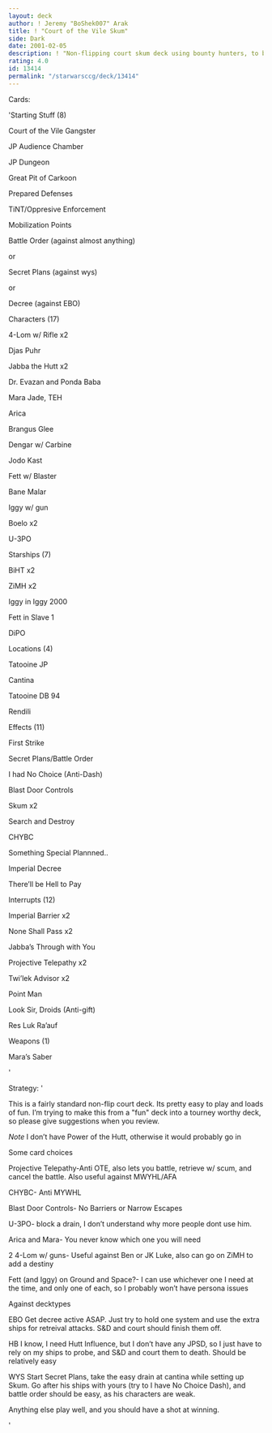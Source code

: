 ```yaml
---
layout: deck
author: ! Jeremy "BoShek007" Arak
title: ! "Court of the Vile Skum"
side: Dark
date: 2001-02-05
description: ! "Non-flipping court skum deck using bounty hunters, to battle and retrieve"
rating: 4.0
id: 13414
permalink: "/starwarsccg/deck/13414"
---
```

Cards: 

'Starting Stuff (8)


Court of the Vile Gangster

JP Audience Chamber

JP Dungeon

Great Pit of Carkoon

Prepared Defenses

TiNT/Oppresive Enforcement

Mobilization Points

Battle Order (against almost anything)

or

Secret Plans (against wys)

or

Decree (against EBO)


Characters (17)


4-Lom w/ Rifle x2

Djas Puhr

Jabba the Hutt x2

Dr. Evazan and Ponda Baba

Mara Jade, TEH

Arica

Brangus Glee

Dengar w/ Carbine

Jodo Kast

Fett w/ Blaster

Bane Malar

Iggy w/ gun

Boelo x2

U-3PO


Starships (7)

BiHT x2

ZiMH x2

Iggy in Iggy 2000

Fett in Slave 1

DiPO


Locations (4)

Tatooine JP

Cantina

Tatooine DB 94

Rendili


Effects (11)

First Strike

Secret Plans/Battle Order

I had No Choice (Anti-Dash)

Blast Door Controls

Skum x2

Search and Destroy

CHYBC

Something Special Plannned..

Imperial Decree

There’ll be Hell to Pay


Interrupts (12)

Imperial Barrier x2

None Shall Pass x2

Jabba’s Through with You

Projective Telepathy x2

Twi’lek Advisor x2

Point Man

Look Sir, Droids (Anti-gift)

Res Luk Ra’auf


Weapons (1)

Mara’s Saber





'

Strategy: '

This is a fairly standard non-flip court deck.  Its pretty easy to play and loads of fun.  I’m trying to make this from a "fun" deck into a tourney worthy deck, so please give suggestions when you review.


*Note* I don’t have Power of the Hutt, otherwise it would probably go in


Some card choices


Projective Telepathy-Anti OTE, also lets you battle, retrieve w/ scum, and cancel the battle.  Also useful against MWYHL/AFA


CHYBC- Anti MYWHL


Blast Door Controls- No Barriers or Narrow Escapes


U-3PO- block a drain, I don’t understand why more people dont use him.


Arica and Mara- You never know which one you will need


2 4-Lom w/ guns- Useful against Ben or JK Luke, also can go on ZiMH to add a destiny


Fett (and Iggy) on Ground and Space?- I can use whichever one I need at the time, and only one of each, so I probably won’t have persona issues


Against decktypes


EBO Get decree active ASAP.  Just try to hold one system and use the extra ships for retreival attacks.  S&D and court should finish them off.


HB I know, I need Hutt Influence, but I don’t have any JPSD, so I just have to rely on my ships to probe, and S&D and court them to death.  Should be relatively easy


WYS Start Secret Plans, take the easy drain at cantina while setting up Skum.  Go after his ships with yours (try to I have No Choice Dash), and battle order should be easy, as his characters are weak.


Anything else play well, and you should have a shot at winning.

'
